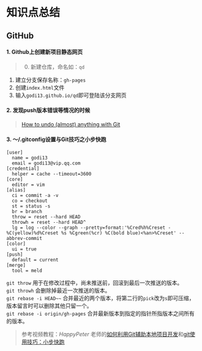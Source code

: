 # 知识点总结

## GitHub
#### 1. Github上创建新项目静态网页
>0. 新建仓库，命名如：`qd`
1. 建立分支保存名称：`gh-pages`
2. 创建`index.html`文件
3. 输入`godi13.github.io/qd`即可登陆该分支网页

#### 2. 发现push版本错误等情况的时候

>[How to undo (almost) anything with Git](https://github.com/blog/2019-how-to-undo-almost-anything-with-git)

#### 3. ～/.gitconfig设置与Git技巧之小步快跑

```
[user]
  name = godi13
  email = godi13@vip.qq.com
[credential]
  helper = cache --timeout=3600
[core]
  editor = vim
[alias]
  ci = commit -a -v
  co = checkout
  st = status -s
  br = branch
  throw = reset --hard HEAD
  throwh = reset --hard HEAD^
  lg = log --color --graph --pretty=format:'%Cred%h%Creset -%C(yellow)%d%Creset %s %Cgreen(%cr) %C(bold blue)<%an>%Creset' --abbrev-commit
[color]
  ui = true
[push]
  default = current
[merge]
  tool = meld
```
`git throw` 用于在修改过程中，尚未推送前，回滚到最后一次推送的版本。  
`git throwh` 会删除掉最近一次推送的版本。  
`git rebase -i HEAD~~` 合并最近的两个版本，将第二行的`pick`改为`s`即可压缩，版本留言时可以删除其他只留一个。  
`git rebase -i origin/gh-pages` 合并最新版本到指定的指针所指版本之间所有的版本。

>参考视频教程：*HappyPeter* 老师的[如何利用Git辅助本地项目开发](http://haoduoshipin.com/v/92)和[git使用技巧：小步快跑](http://qd.haoduoshipin.com/p/git-tricks)
